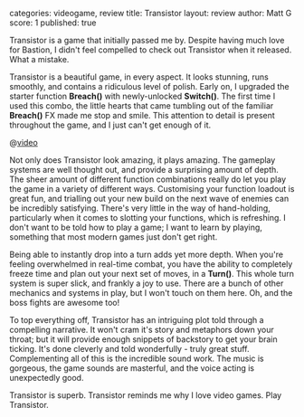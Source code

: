 categories: videogame, review
title: Transistor
layout: review
author: Matt G
score: 1
published: true

Transistor is a game that initially passed me by. Despite having much love for Bastion, I didn't feel compelled to check out Transistor when it released. What a mistake.

Transistor is a beautiful game, in every aspect. It looks stunning, runs smoothly, and contains a ridiculous level of polish. Early on, I upgraded the starter function **Breach()** with newly-unlocked **Switch()**. The first time I used this combo, the little hearts that came tumbling out of the familiar **Breach()** FX made me stop and smile. This attention to detail is present throughout the game, and I just can't get enough of it.

@[video](url="/assets/mp4/transistor-breach-switch.mp4")

Not only does Transistor look amazing, it plays amazing. The gameplay systems are well thought out, and provide a surprising amount of depth. The sheer amount of different function combinations really do let you play the game in a variety of different ways. Customising your function loadout is great fun, and trialling out your new build on the next wave of enemies can be incredibly satisfying. There's very little in the way of hand-holding, particularly when it comes to slotting your functions, which is refreshing. I don't want to be told how to play a game; I want to learn by playing, something that most modern games just don't get right.

Being able to instantly drop into a turn adds yet more depth. When you're feeling overwhelmed in real-time combat, you have the ability to completely freeze time and plan out your next set of moves, in a **Turn()**. This whole turn system is super slick, and frankly a joy to use. There are a bunch of other mechanics and systems in play, but I won't touch on them here. Oh, and the boss fights are awesome too!

To top everything off, Transistor has an intriguing plot told through a compelling narrative. It won't cram it's story and metaphors down your throat; but it will provide enough snippets of backstory to get your brain ticking. It's done cleverly and told wonderfully - truly great stuff. Complementing all of this is the incredible sound work. The music is gorgeous, the game sounds are masterful, and the voice acting is unexpectedly good.

Transistor is superb. Transistor reminds me why I love video games. Play Transistor.